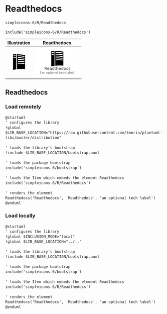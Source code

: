 # Readthedocs


```text
simpleicons-6/R/Readthedocs
```

```text
include('simpleicons-6/R/Readthedocs')
```



| Illustration | Readthedocs |
| :---: | :---: |
| ![illustration for Illustration](../../simpleicons-6/R/Readthedocs.png) | ![illustration for Readthedocs](../../simpleicons-6/R/Readthedocs.Local.png) |




## Readthedocs

### Load remotely
```plantuml
@startuml
' configures the library
!global $LIB_BASE_LOCATION="https://raw.githubusercontent.com/tmorin/plantuml-libs/master/distribution"

' loads the library's bootstrap
!include $LIB_BASE_LOCATION/bootstrap.puml

' loads the package bootstrap
include('simpleicons-6/bootstrap')

' loads the Item which embeds the element Readthedocs
include('simpleicons-6/R/Readthedocs')

' renders the element
Readthedocs('Readthedocs', 'Readthedocs', 'an optional tech label')
@enduml
```

### Load locally
```plantuml
@startuml
' configures the library
!global $INCLUSION_MODE="local"
!global $LIB_BASE_LOCATION="../.."

' loads the library's bootstrap
!include $LIB_BASE_LOCATION/bootstrap.puml

' loads the package bootstrap
include('simpleicons-6/bootstrap')

' loads the Item which embeds the element Readthedocs
include('simpleicons-6/R/Readthedocs')

' renders the element
Readthedocs('Readthedocs', 'Readthedocs', 'an optional tech label')
@enduml
```

